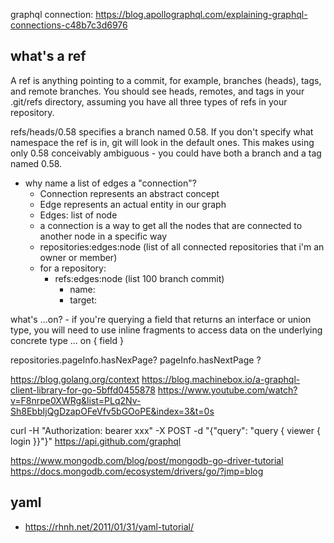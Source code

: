 graphql connection:
https://blog.apollographql.com/explaining-graphql-connections-c48b7c3d6976

## what's a ref
A ref is anything pointing to a commit, for example, branches (heads), tags, and remote branches. You should see heads, remotes, and tags in your .git/refs directory, assuming you have all three types of refs in your repository.

refs/heads/0.58 specifies a branch named 0.58. If you don't specify what namespace the ref is in, git will look in the default ones. This makes using only 0.58 conceivably ambiguous - you could have both a branch and a tag named 0.58.

- why name a list of edges a "connection"?
	- Connection represents an abstract concept
	- Edge represents an actual entity in our graph
	- Edges: list of node
	- a connection is a way to get all the nodes that are connected to another node in a specific way
	- repositories:edges:node (list of all connected repositories that i'm an owner or member)
	- for a repository:
		- refs:edges:node (list 100 branch commit)
			- name:
			- target: 

what's ...on?
	- if you're querying a field that returns an interface or union type, you will need to use inline fragments to access data on the underlying concrete type
		... on <Implementation> {
			field
		}

repositories.pageInfo.hasNexPage?
pageInfo.hasNextPage ?

https://blog.golang.org/context
https://blog.machinebox.io/a-graphql-client-library-for-go-5bffd0455878
https://www.youtube.com/watch?v=F8nrpe0XWRg&list=PLq2Nv-Sh8EbbIjQgDzapOFeVfv5bGOoPE&index=3&t=0s

curl -H "Authorization: bearer xxx" -X POST -d "{\"query\": \"query { viewer { login }}\"}" https://api.github.com/graphql

https://www.mongodb.com/blog/post/mongodb-go-driver-tutorial
https://docs.mongodb.com/ecosystem/drivers/go/?jmp=blog

## yaml
- https://rhnh.net/2011/01/31/yaml-tutorial/
